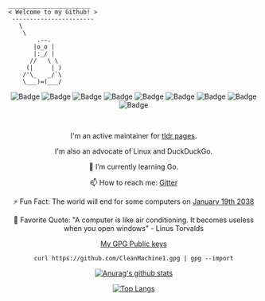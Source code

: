 ```
_______________________
< Welcome to my Github! >
 -----------------------
   \
    \
        .--.
       |o_o |
       |:_/ |
      //   \ \
     (|     | )
    /'\_   _/`\
    \___)=(___/

```
<div align="center">

![Badge](https://img.shields.io/badge/Python-3776AB?style=for-the-badge&logo=python&logoColor=white)
![Badge](https://img.shields.io/badge/C-00599C?style=for-the-badge&logo=c&logoColor=white)
![Badge](https://img.shields.io/badge/Go-00ADD8?style=for-the-badge&logo=go&logoColor=white)
![Badge](https://img.shields.io/badge/Shell_Script-121011?style=for-the-badge&logo=gnu-bash&logoColor=white)
![Badge](https://img.shields.io/badge/Git-F05032?style=for-the-badge&logo=git&logoColor=white)
![Badge](https://img.shields.io/badge/Linux-FCC624?style=for-the-badge&logo=linux&logoColor=black)
![Badge](https://img.shields.io/badge/Arch_Linux-1793D1?style=for-the-badge&logo=arch-linux&logoColor=white)
![Badge](https://img.shields.io/badge/ZSH-0000FF?style=for-the-badge&logo=ZSH&logoColor=white)
![Badge](https://img.shields.io/badge/Visual_Studio_Code-0078D4?style=for-the-badge&logo=visual%20studio%20code&logoColor=white)

</br>

I'm an active maintainer for [tldr pages](https://github.com/tldr-pages/tldr).

I'm also an advocate of Linux and DuckDuckGo.

 🌱 I’m currently learning Go.

 📫 How to reach me: [Gitter](https://gitter.im/CleanMachine1)

 ⚡ Fun Fact: The world will end for some computers on [January 19th 2038](https://en.wikipedia.org/wiki/Year_2038_problem)
 
 💬 Favorite Quote: "A computer is like air conditioning. It becomes useless when you open windows" - Linus Torvalds

[My GPG Public keys](https://github.com/CleanMachine1.gpg)

`curl https://github.com/CleanMachine1.gpg | gpg --import`

[![Anurag's github stats](https://github-readme-stats.vercel.app/api?username=CleanMachine1&theme=dark&show_icons=true)](https://github.com/anuraghazra/github-readme-stats)



[![Top Langs](https://github-readme-stats.vercel.app/api/top-langs/?username=CleanMachine1&layout=compact&theme=dark)](https://github.com/anuraghazra/github-readme-stats)

</div>

